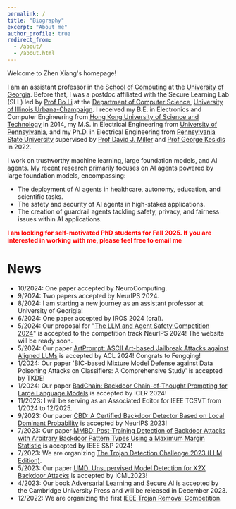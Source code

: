 ```yaml
---
permalink: /
title: "Biography"
excerpt: "About me"
author_profile: true
redirect_from: 
  - /about/
  - /about.html
---
```


Welcome to Zhen Xiang's homepage!

I am an assistant professor in the [School of Computing](https://computing.uga.edu/) at the [University of Georgia](https://www.uga.edu/). Before that, I was a postdoc affiliated with the Secure Learning Lab (SLL) led by [Prof Bo Li](https://aisecure.github.io/) at the [Department of Computer Science](https://cs.illinois.edu/), [University of Illinois Urbana-Champaign](https://illinois.edu/). I received my B.E. in Electronics and Computer Engineering from [Hong Kong University of Science and Technology](https://hkust.edu.hk/) in 2014, my M.S. in Electrical Engineering from [University of Pennsylvania](https://www.upenn.edu/), and my Ph.D. in Electrical Engineering from [Pennsylvania State University](https://www.psu.edu/) supervised by [Prof David J. Miller](https://scholar.google.com/citations?user=0AvzzVoAAAAJ&hl=en) and [Prof George Kesidis](https://www.cse.psu.edu/~gik2/) in 2022.

I work on trustworthy machine learning, large foundation models, and AI agents. My recent research primarily focuses on AI agents powered by large foundation models, encompassing:

* The deployment of AI agents in healthcare, autonomy, education, and scientific tasks.
* The safety and security of AI agents in high-stakes applications.
* The creation of guardrail agents tackling safety, privacy, and fairness issues within AI applications.

**<span style="color: red"> I am looking for self-motivated PhD students for Fall 2025. If you are interested in working with me, please feel free to email me </span>**

News
======
* 10/2024: One paper accepted by NeuroComputing.
* 9/2024: Two papers accepted by NeurIPS 2024.
* 8/2024: I am starting a new journey as an assistant professor at University of Georigia!
* 6/2024: One paper accepted by IROS 2024 (oral).
* 5/2024: Our proposal for "[The LLM and Agent Safety Competition 2024](https://www.llmagentsafetycomp24.com/)" is accepted to the competition track NeurIPS 2024! The website will be ready soon.
* 5/2024: Our paper [ArtPrompt: ASCII Art-based Jailbreak Attacks against Aligned LLMs](https://arxiv.org/pdf/2402.11753) is accepted by ACL 2024! Congrats to Fengqing!
* 1/2024: Our paper 'BIC-based Mixture Model Defense against Data Poisoning Attacks on Classifiers: A Comprehensive Study' is accepted by TKDE!
* 1/2024: Our paper [BadChain: Backdoor Chain-of-Thought Prompting for Large Language Models](https://arxiv.org/abs/2401.12242) is accepted by ICLR 2024!
* 11/2023: I will be serving as an Associated Editor for IEEE TCSVT from 1/2024 to 12/2025.
* 9/2023: Our paper [CBD: A Certified Backdoor Detector Based on Local Dominant Probability](https://arxiv.org/abs/2310.17498) is accepted by NeurIPS 2023!
* 7/2023: Our paper [MMBD: Post-Training Detection of Backdoor Attacks with Arbitrary Backdoor Pattern Types Using a Maximum Margin Statistic](https://arxiv.org/abs/2205.06900) is accepted by IEEE S&P 2024!
* 7/2023: We are organizing [The Trojan Detection Challenge 2023 (LLM Edition)](https://trojandetection.ai).
* 5/2023: Our paper [UMD: Unsupervised Model Detection for X2X Backdoor Attacks](https://openreview.net/forum?id=t0ozPUGnBs) is accepted by ICML2023!
* 4/2023: Our book [Adversarial Learning and Secure AI](https://www.cambridge.org/highereducation/books/adversarial-learning-and-secure-ai/59D7D2CCDD0F2E54FF7F8CAD5DFC0C97#overview) is accepted by the Cambridge University Press and will be released in December 2023.
* 12/2022: We are organizing the first [IEEE Trojan Removal Competition](https://www.trojan-removal.com/).
